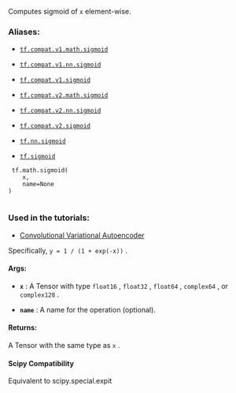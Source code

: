 Computes sigmoid of  `x`  element-wise.



### Aliases:

- [ `tf.compat.v1.math.sigmoid` ](/api_docs/python/tf/math/sigmoid)

- [ `tf.compat.v1.nn.sigmoid` ](/api_docs/python/tf/math/sigmoid)

- [ `tf.compat.v1.sigmoid` ](/api_docs/python/tf/math/sigmoid)

- [ `tf.compat.v2.math.sigmoid` ](/api_docs/python/tf/math/sigmoid)

- [ `tf.compat.v2.nn.sigmoid` ](/api_docs/python/tf/math/sigmoid)

- [ `tf.compat.v2.sigmoid` ](/api_docs/python/tf/math/sigmoid)

- [ `tf.nn.sigmoid` ](/api_docs/python/tf/math/sigmoid)

- [ `tf.sigmoid` ](/api_docs/python/tf/math/sigmoid)



```
 tf.math.sigmoid(
    x,
    name=None
)
 
```



### Used in the tutorials:

- [Convolutional Variational Autoencoder](https://tensorflow.google.cn/tutorials/generative/cvae)

Specifically,  `y = 1 / (1 + exp(-x))` .



#### Args:

- **`x`** : A Tensor with type  `float16` ,  `float32` ,  `float64` ,  `complex64` , or
 `complex128` .

- **`name`** : A name for the operation (optional).



#### Returns:
A Tensor with the same type as  `x` .



#### Scipy Compatibility
Equivalent to scipy.special.expit

